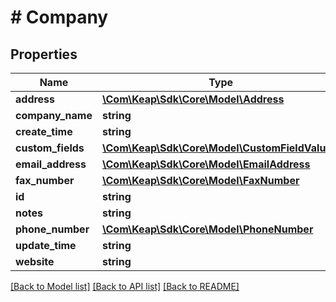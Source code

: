# # Company

## Properties

Name | Type | Description | Notes
------------ | ------------- | ------------- | -------------
**address** | [**\Com\Keap\Sdk\Core\Model\Address**](Address.md) |  | [optional]
**company_name** | **string** |  | [optional]
**create_time** | **string** |  | [optional]
**custom_fields** | [**\Com\Keap\Sdk\Core\Model\CustomFieldValue[]**](CustomFieldValue.md) |  | [optional]
**email_address** | [**\Com\Keap\Sdk\Core\Model\EmailAddress**](EmailAddress.md) |  | [optional]
**fax_number** | [**\Com\Keap\Sdk\Core\Model\FaxNumber**](FaxNumber.md) |  | [optional]
**id** | **string** |  | [optional]
**notes** | **string** |  | [optional]
**phone_number** | [**\Com\Keap\Sdk\Core\Model\PhoneNumber**](PhoneNumber.md) |  | [optional]
**update_time** | **string** |  | [optional]
**website** | **string** |  | [optional]

[[Back to Model list]](../../README.md#models) [[Back to API list]](../../README.md#endpoints) [[Back to README]](../../README.md)
